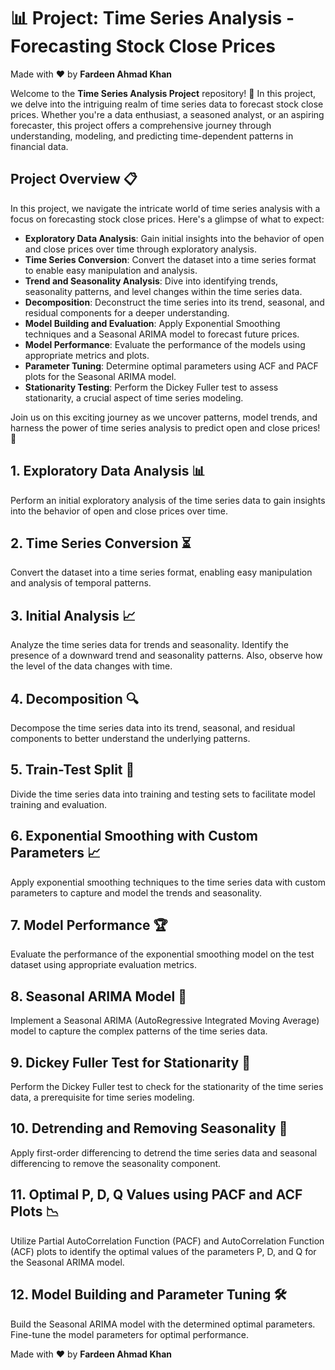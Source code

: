 # 📊 Project: Time Series Analysis - Forecasting Stock Close Prices

Made with :heart: by **Fardeen Ahmad Khan**

Welcome to the **Time Series Analysis Project** repository! 🌟 In this project, we delve into the intriguing realm of time series data to forecast stock close prices. Whether you're a data enthusiast, a seasoned analyst, or an aspiring forecaster, this project offers a comprehensive journey through understanding, modeling, and predicting time-dependent patterns in financial data.

## Project Overview 📋

In this project, we navigate the intricate world of time series analysis with a focus on forecasting stock close prices. Here's a glimpse of what to expect:
- **Exploratory Data Analysis**: Gain initial insights into the behavior of open and close prices over time through exploratory analysis.
- **Time Series Conversion**: Convert the dataset into a time series format to enable easy manipulation and analysis.
- **Trend and Seasonality Analysis**: Dive into identifying trends, seasonality patterns, and level changes within the time series data.
- **Decomposition**: Deconstruct the time series into its trend, seasonal, and residual components for a deeper understanding.
- **Model Building and Evaluation**: Apply Exponential Smoothing techniques and a Seasonal ARIMA model to forecast future prices.
- **Model Performance**: Evaluate the performance of the models using appropriate metrics and plots.
- **Parameter Tuning**: Determine optimal parameters using ACF and PACF plots for the Seasonal ARIMA model.
- **Stationarity Testing**: Perform the Dickey Fuller test to assess stationarity, a crucial aspect of time series modeling.

Join us on this exciting journey as we uncover patterns, model trends, and harness the power of time series analysis to predict open and close prices! 🚀

## 1. Exploratory Data Analysis 📊
Perform an initial exploratory analysis of the time series data to gain insights into the behavior of open and close prices over time.

## 2. Time Series Conversion ⏳
Convert the dataset into a time series format, enabling easy manipulation and analysis of temporal patterns.

## 3. Initial Analysis 📈
Analyze the time series data for trends and seasonality. Identify the presence of a downward trend and seasonality patterns. Also, observe how the level of the data changes with time.

## 4. Decomposition 🔍
Decompose the time series data into its trend, seasonal, and residual components to better understand the underlying patterns.

## 5. Train-Test Split 🚂
Divide the time series data into training and testing sets to facilitate model training and evaluation.

## 6. Exponential Smoothing with Custom Parameters 📈
Apply exponential smoothing techniques to the time series data with custom parameters to capture and model the trends and seasonality.

## 7. Model Performance 🏆
Evaluate the performance of the exponential smoothing model on the test dataset using appropriate evaluation metrics.

## 8. Seasonal ARIMA Model 🔄
Implement a Seasonal ARIMA (AutoRegressive Integrated Moving Average) model to capture the complex patterns of the time series data.

## 9. Dickey Fuller Test for Stationarity 📏
Perform the Dickey Fuller test to check for the stationarity of the time series data, a prerequisite for time series modeling.

## 10. Detrending and Removing Seasonality 🌱
Apply first-order differencing to detrend the time series data and seasonal differencing to remove the seasonality component.

## 11. Optimal P, D, Q Values using PACF and ACF Plots 📉
Utilize Partial AutoCorrelation Function (PACF) and AutoCorrelation Function (ACF) plots to identify the optimal values of the parameters P, D, and Q for the Seasonal ARIMA model.

## 12. Model Building and Parameter Tuning 🛠️
Build the Seasonal ARIMA model with the determined optimal parameters. Fine-tune the model parameters for optimal performance.

Made with :heart: by **Fardeen Ahmad Khan**
